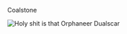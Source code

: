 Coalstone

![Holy shit is that Orphaneer Dualscar](https://64.media.tumblr.com/ec30a74e90b107f9c5803adcc79ee8b8/tumblr_inline_o5j7j4zGQG1sb45dq_500.png)
